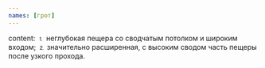 ```yaml
---
names: [грот]
---
```


content: ⒈ неглубокая пещера со сводчатым потолком и широким входом; ⒉ значительно расширенная, с высоким сводом часть пещеры после узкого прохода.
